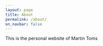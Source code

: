 ```yaml
---
layout: page
title: About
permalink: /about/
on_navbar: false
---
```

This is the personal website of Martin Toms